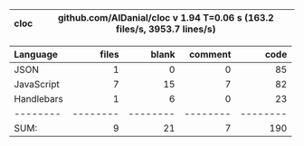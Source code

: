 cloc|github.com/AlDanial/cloc v 1.94  T=0.06 s (163.2 files/s, 3953.7 lines/s)
--- | ---

Language|files|blank|comment|code
:-------|-------:|-------:|-------:|-------:
JSON|1|0|0|85
JavaScript|7|15|7|82
Handlebars|1|6|0|23
--------|--------|--------|--------|--------
SUM:|9|21|7|190
